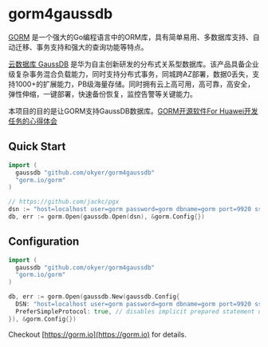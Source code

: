 # gorm4gaussdb

[GORM](https://gorm.io) 是一个强大的Go编程语言中的ORM库，具有简单易用、多数据库支持、自动迁移、事务支持和强大的查询功能等特点。

[云数据库 GaussDB](https://support.huaweicloud.com/gaussdb/index.html) 是华为自主创新研发的分布式关系型数据库。该产品具备企业级复杂事务混合负载能力，同时支持分布式事务，同城跨AZ部署，数据0丢失，支持1000+的扩展能力，PB级海量存储。同时拥有云上高可用，高可靠，高安全，弹性伸缩，一键部署，快速备份恢复，监控告警等关键能力。

本项目的目的是让GORM支持GaussDB数据库。[GORM开源软件For Huawei开发任务的心得体会](https://bbs.huaweicloud.com/blogs/439075)


## Quick Start

```go
import (
  gaussdb "github.com/okyer/gorm4gaussdb"
  "gorm.io/gorm"
)

// https://github.com/jackc/pgx
dsn := "host=localhost user=gorm password=gorm dbname=gorm port=9920 sslmode=disable TimeZone=Asia/Shanghai"
db, err := gorm.Open(gaussdb.Open(dsn), &gorm.Config{})
```

## Configuration

```go
import (
  gaussdb "github.com/okyer/gorm4gaussdb"
  "gorm.io/gorm"
)

db, err := gorm.Open(gaussdb.New(gaussdb.Config{
  DSN: "host=localhost user=gorm password=gorm dbname=gorm port=9920 sslmode=disable TimeZone=Asia/Shanghai", // data source name, refer https://github.com/jackc/pgx
  PreferSimpleProtocol: true, // disables implicit prepared statement usage. By default pgx automatically uses the extended protocol
}), &gorm.Config{})
```


Checkout [https://gorm.io](https://gorm.io) for details.




